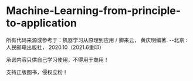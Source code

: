 # Machine-Learning-from-principle-to-application
所有代码来源或参考于：机器学习从原理到应用 / 卿来云， 黄庆明编著. --北京 : 人民邮电出版社， 2020.10（2021.6重印）

承诺内容只供自己学习使用，不得用于商用！

支持正版图书，侵权立粉！
